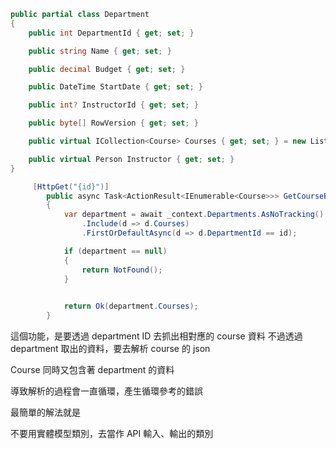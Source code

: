 
```c#
public partial class Department
{
    public int DepartmentId { get; set; }

    public string Name { get; set; }

    public decimal Budget { get; set; }

    public DateTime StartDate { get; set; }

    public int? InstructorId { get; set; }

    public byte[] RowVersion { get; set; }

    public virtual ICollection<Course> Courses { get; set; } = new List<Course>();

    public virtual Person Instructor { get; set; }
}
```

```csharp
     [HttpGet("{id}")]
        public async Task<ActionResult<IEnumerable<Course>>> GetCourseByDepartmentId(int id)
        {
            var department = await _context.Departments.AsNoTracking()
                .Include(d => d.Courses)
                .FirstOrDefaultAsync(d => d.DepartmentId == id);

            if (department == null)
            {
                return NotFound();
            }

            
            return Ok(department.Courses);
        }
``` 

這個功能，是要透過 department ID 去抓出相對應的 course 資料
不過透過 department 取出的資料，要去解析 course 的 json 

Course 同時又包含著 department 的資料

導致解析的過程會一直循環，產生循環參考的錯誤

最簡單的解法就是

不要用實體模型類別，去當作 API 輸入、輸出的類別

